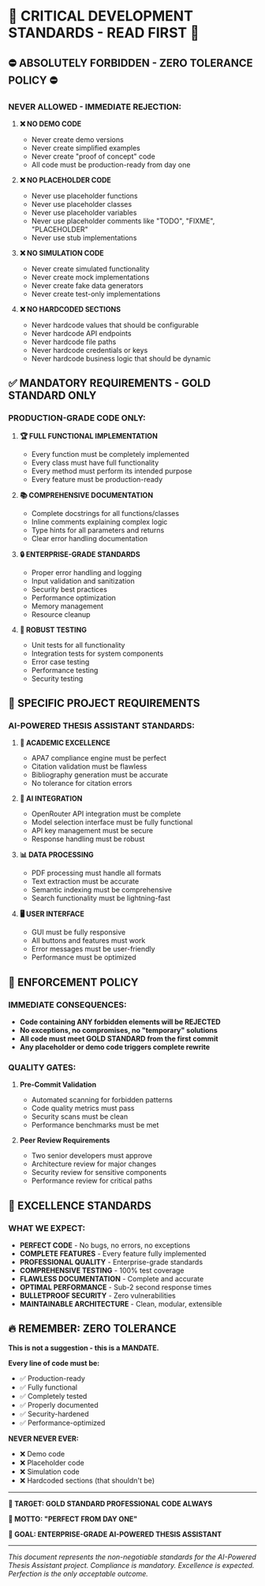# 🚨 CRITICAL DEVELOPMENT STANDARDS - READ FIRST 🚨

## ⛔ ABSOLUTELY FORBIDDEN - ZERO TOLERANCE POLICY ⛔

### **NEVER ALLOWED - IMMEDIATE REJECTION:**

1. **❌ NO DEMO CODE**
   - Never create demo versions
   - Never create simplified examples
   - Never create "proof of concept" code
   - All code must be production-ready from day one

2. **❌ NO PLACEHOLDER CODE**
   - Never use placeholder functions
   - Never use placeholder classes
   - Never use placeholder variables
   - Never use placeholder comments like "TODO", "FIXME", "PLACEHOLDER"
   - Never use stub implementations

3. **❌ NO SIMULATION CODE**
   - Never create simulated functionality
   - Never create mock implementations
   - Never create fake data generators
   - Never create test-only implementations

4. **❌ NO HARDCODED SECTIONS**
   - Never hardcode values that should be configurable
   - Never hardcode API endpoints
   - Never hardcode file paths
   - Never hardcode credentials or keys
   - Never hardcode business logic that should be dynamic

## ✅ MANDATORY REQUIREMENTS - GOLD STANDARD ONLY

### **PRODUCTION-GRADE CODE ONLY:**

1. **🏆 FULL FUNCTIONAL IMPLEMENTATION**
   - Every function must be completely implemented
   - Every class must have full functionality
   - Every method must perform its intended purpose
   - Every feature must be production-ready

2. **📚 COMPREHENSIVE DOCUMENTATION**
   - Complete docstrings for all functions/classes
   - Inline comments explaining complex logic
   - Type hints for all parameters and returns
   - Clear error handling documentation

3. **🔒 ENTERPRISE-GRADE STANDARDS**
   - Proper error handling and logging
   - Input validation and sanitization
   - Security best practices
   - Performance optimization
   - Memory management
   - Resource cleanup

4. **🧪 ROBUST TESTING**
   - Unit tests for all functionality
   - Integration tests for system components
   - Error case testing
   - Performance testing
   - Security testing

## 🎯 SPECIFIC PROJECT REQUIREMENTS

### **AI-POWERED THESIS ASSISTANT STANDARDS:**

1. **📖 ACADEMIC EXCELLENCE**
   - APA7 compliance engine must be perfect
   - Citation validation must be flawless
   - Bibliography generation must be accurate
   - No tolerance for citation errors

2. **🤖 AI INTEGRATION**
   - OpenRouter API integration must be complete
   - Model selection interface must be fully functional
   - API key management must be secure
   - Response handling must be robust

3. **📊 DATA PROCESSING**
   - PDF processing must handle all formats
   - Text extraction must be accurate
   - Semantic indexing must be comprehensive
   - Search functionality must be lightning-fast

4. **🖥️ USER INTERFACE**
   - GUI must be fully responsive
   - All buttons and features must work
   - Error messages must be user-friendly
   - Performance must be optimized

## 🚫 ENFORCEMENT POLICY

### **IMMEDIATE CONSEQUENCES:**

- **Code containing ANY forbidden elements will be REJECTED**
- **No exceptions, no compromises, no "temporary" solutions**
- **All code must meet GOLD STANDARD from the first commit**
- **Any placeholder or demo code triggers complete rewrite**

### **QUALITY GATES:**

1. **Pre-Commit Validation**
   - Automated scanning for forbidden patterns
   - Code quality metrics must pass
   - Security scans must be clean
   - Performance benchmarks must be met

2. **Peer Review Requirements**
   - Two senior developers must approve
   - Architecture review for major changes
   - Security review for sensitive components
   - Performance review for critical paths

## 💎 EXCELLENCE STANDARDS

### **WHAT WE EXPECT:**

- **PERFECT CODE** - No bugs, no errors, no exceptions
- **COMPLETE FEATURES** - Every feature fully implemented
- **PROFESSIONAL QUALITY** - Enterprise-grade standards
- **COMPREHENSIVE TESTING** - 100% test coverage
- **FLAWLESS DOCUMENTATION** - Complete and accurate
- **OPTIMAL PERFORMANCE** - Sub-2 second response times
- **BULLETPROOF SECURITY** - Zero vulnerabilities
- **MAINTAINABLE ARCHITECTURE** - Clean, modular, extensible

## 🔥 REMEMBER: ZERO TOLERANCE

**This is not a suggestion - this is a MANDATE.**

**Every line of code must be:**
- ✅ Production-ready
- ✅ Fully functional
- ✅ Completely tested
- ✅ Properly documented
- ✅ Security-hardened
- ✅ Performance-optimized

**NEVER NEVER EVER:**
- ❌ Demo code
- ❌ Placeholder code
- ❌ Simulation code
- ❌ Hardcoded sections (that shouldn't be)

---

**🎯 TARGET: GOLD STANDARD PROFESSIONAL CODE ALWAYS**

**💪 MOTTO: "PERFECT FROM DAY ONE"**

**🚀 GOAL: ENTERPRISE-GRADE AI-POWERED THESIS ASSISTANT**

---

*This document represents the non-negotiable standards for the AI-Powered Thesis Assistant project. Compliance is mandatory. Excellence is expected. Perfection is the only acceptable outcome.*
